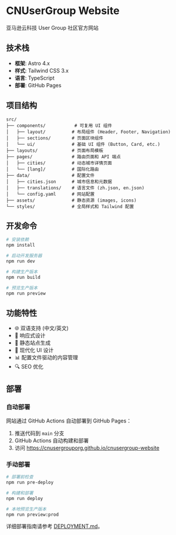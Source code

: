 # CNUserGroup Website

亚马逊云科技 User Group 社区官方网站

## 技术栈

- **框架**: Astro 4.x
- **样式**: Tailwind CSS 3.x
- **语言**: TypeScript
- **部署**: GitHub Pages

## 项目结构

```
src/
├── components/           # 可复用 UI 组件
│   ├── layout/          # 布局组件 (Header, Footer, Navigation)
│   ├── sections/        # 页面区块组件
│   └── ui/              # 基础 UI 组件 (Button, Card, etc.)
├── layouts/             # 页面布局模板
├── pages/               # 路由页面和 API 端点
│   ├── cities/          # 动态城市详情页面
│   └── [lang]/          # 国际化路由
├── data/                # 配置文件
│   ├── cities.json      # 城市信息和元数据
│   ├── translations/    # 语言文件 (zh.json, en.json)
│   └── config.yaml      # 网站配置
├── assets/              # 静态资源 (images, icons)
└── styles/              # 全局样式和 Tailwind 配置
```

## 开发命令

```bash
# 安装依赖
npm install

# 启动开发服务器
npm run dev

# 构建生产版本
npm run build

# 预览生产版本
npm run preview
```

## 功能特性

- 🌐 双语支持 (中文/英文)
- 📱 响应式设计
- 🚀 静态站点生成
- 🎨 现代化 UI 设计
- 📊 配置文件驱动的内容管理
- 🔍 SEO 优化

## 部署

### 自动部署

网站通过 GitHub Actions 自动部署到 GitHub Pages：

1. 推送代码到 `main` 分支
2. GitHub Actions 自动构建和部署
3. 访问 https://cnusergrouporg.github.io/cnusergroup-website

### 手动部署

```bash
# 部署前检查
npm run pre-deploy

# 构建和部署
npm run deploy

# 本地预览生产版本
npm run preview:prod
```

详细部署指南请参考 [DEPLOYMENT.md](docs/DEPLOYMENT.md)。
